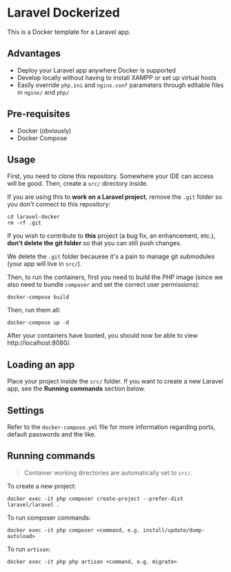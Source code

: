 # Laravel Dockerized

This is a Docker template for a Laravel app.

## Advantages

* Deploy your Laravel app anywhere Docker is supported
* Develop locally without having to install XAMPP or set up virtual hosts
* Easily override `php.ini` and `nginx.conf` parameters through editable files in `nginx/` and `php/`

## Pre-requisites

* Docker (obviously)
* Docker Compose

## Usage

First, you need to clone this repository. Somewhere your IDE can access will be good. Then, create a `src/` directory inside.

If you are using this to **work on a Laravel project**, remove the `.git` folder so you don't connect to this repository:

```
cd laravel-docker
rm -rf .git
```

If you wish to contribute to **this** project (a bug fix, an enhancement, etc.), **don't delete the git folder** so that you can still push changes.

We delete the `.git` folder becauese it's a pain to manage git submodules (your app will live in `src/`).

Then, to run the containers, first you need to build the PHP image (since we also need to bundle `composer` and set the correct user permissions):

```
docker-compose build
```

Then, run them all:

```
docker-compose up -d
```

After your containers have booted, you should now be able to view http://localhost:8080/.

## Loading an app

Place your project inside the `src/` folder. If you want to create a new Laravel app, see the **Running commands** section below.

## Settings

Refer to the `docker-compose.yml` file for more information regarding ports, default passwords and the like.

## Running commands

> Container working directories are automatically set to `src/`.

To create a new project:

```
docker exec -it php composer create-project --prefer-dist laravel/laravel .
```

To run composer commands:

```
docker exec -it php composer <command, e.g. install/update/dump-autoload>
```

To run `artisan`:

```
docker exec -it php php artisan <command, e.g. migrate>
```